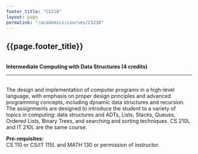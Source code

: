 ```yaml
---
footer_title: "CS210"
layout: page
permalink: "/academics/courses/CS210"
---
```


## {{page.footer_title}}

\
**Intermediate Computing with Data Structures (4 credits)**

---

\
The design and implementation of computer programs in a high-level language, with emphasis on proper design principles and advanced programming concepts, including dynamic data structures and recursion. The assignments are designed to introduce the student to a variety of topics in computing: data structures and ADTs, Lists, Stacks, Queues, Ordered Lists, Binary Trees, and searching and sorting techniques. CS 210L and IT 210L are the same course.

**Pre-requisites:**
\
CS 110 or CS/IT 115L and MATH 130 or permission of instructor.

